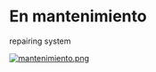 # En mantenimiento
repairing system

[![mantenimiento.png](https://i.postimg.cc/Cx2yHLqH/mantenimiento.png)](https://postimg.cc/nXqwnxTC)
